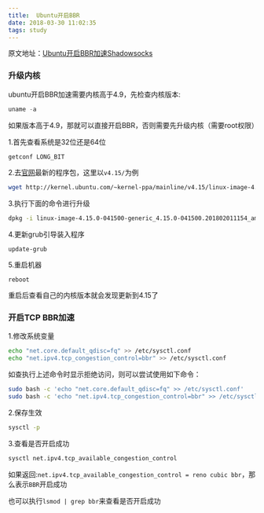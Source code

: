 ```yaml
---
title:  Ubuntu开启BBR
date: 2018-03-30 11:02:35
tags: study
---
```


原文地址：[Ubuntu开启BBR加速Shadowsocks](https://www.flyzy2005.com/fan-qiang/shadowsocks/ubuntu-bbr-shadowsocks/)

### 升级内核

ubuntu开启BBR加速需要内核高于4.9，先检查内核版本:

```python
uname -a
```

如果版本高于4.9，那就可以直接开启BBR，否则需要先升级内核（需要root权限）

1.首先查看系统是32位还是64位

```bash
getconf LONG_BIT
```

2.去[官网](http://kernel.ubuntu.com/~kernel-ppa/mainline/)最新的程序包，这里以`v4.15/`为例

```bash
wget http://kernel.ubuntu.com/~kernel-ppa/mainline/v4.15/linux-image-4.15.0-041500-generic_4.15.0-041500.201802011154_amd64.deb
```

3.执行下面的命令进行升级

```bash
dpkg -i linux-image-4.15.0-041500-generic_4.15.0-041500.201802011154_amd64.deb
```

4.更新grub引导装入程序

```
update-grub
```

5.重启机器

```
reboot
```

重启后查看自己的内核版本就会发现更新到4.15了

### 开启TCP BBR加速

1.修改系统变量

```bash
echo "net.core.default_qdisc=fq" >> /etc/sysctl.conf
echo "net.ipv4.tcp_congestion_control=bbr" >> /etc/sysctl.conf
```

如查执行上述命令时显示拒绝访问，则可以尝试使用如下命令：

```bash
sudo bash -c 'echo "net.core.default_qdisc=fq" >> /etc/sysctl.conf'
sudo bash -c 'echo "net.ipv4.tcp_congestion_control=bbr" >> /etc/sysctl.conf'
```

2.保存生效

```bash
sysctl -p
```

3.查看是否开启成功

```bash
sysctl net.ipv4.tcp_available_congestion_control
```

如果返回:`net.ipv4.tcp_available_congestion_control = reno cubic bbr`，那么表示`BBR`开启成功

也可以执行`lsmod | grep bbr`来查看是否开启成功